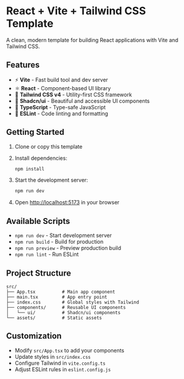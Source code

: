 # React + Vite + Tailwind CSS Template

A clean, modern template for building React applications with Vite and Tailwind CSS.

## Features

- ⚡ **Vite** - Fast build tool and dev server
- ⚛️ **React** - Component-based UI library
- 🎨 **Tailwind CSS v4** - Utility-first CSS framework
- 🧩 **Shadcn/ui** - Beautiful and accessible UI components
- 📝 **TypeScript** - Type-safe JavaScript
- 🔧 **ESLint** - Code linting and formatting

## Getting Started

1. Clone or copy this template
2. Install dependencies:

   ```bash
   npm install
   ```

3. Start the development server:

   ```bash
   npm run dev
   ```

4. Open [http://localhost:5173](http://localhost:5173) in your browser

## Available Scripts

- `npm run dev` - Start development server
- `npm run build` - Build for production
- `npm run preview` - Preview production build
- `npm run lint` - Run ESLint

## Project Structure

```text
src/
├── App.tsx          # Main app component
├── main.tsx         # App entry point
├── index.css        # Global styles with Tailwind
├── components/      # Reusable UI components
│   └── ui/          # Shadcn/ui components
└── assets/          # Static assets
```

## Customization

- Modify `src/App.tsx` to add your components
- Update styles in `src/index.css`
- Configure Tailwind in `vite.config.ts`
- Adjust ESLint rules in `eslint.config.js`
